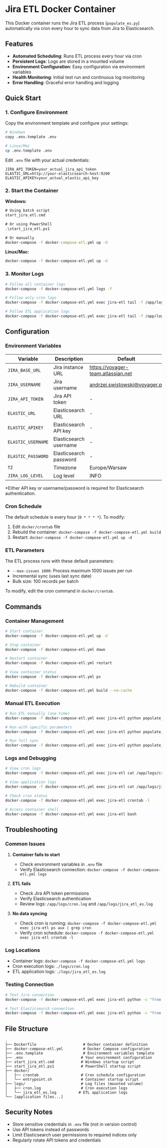 # Jira ETL Docker Container

This Docker container runs the Jira ETL process (`populate_es.py`) automatically via cron every hour to sync data from Jira to Elasticsearch.

## Features

- **Automated Scheduling**: Runs ETL process every hour via cron
- **Persistent Logs**: Logs are stored in a mounted volume
- **Environment Configuration**: Easy configuration via environment variables
- **Health Monitoring**: Initial test run and continuous log monitoring
- **Error Handling**: Graceful error handling and logging

## Quick Start

### 1. Configure Environment

Copy the environment template and configure your settings:

```bash
# Windows
copy .env.template .env

# Linux/Mac
cp .env.template .env
```

Edit `.env` file with your actual credentials:

```env
JIRA_API_TOKEN=your_actual_jira_api_token
ELASTIC_URL=http://your-elasticsearch-host:9200
ELASTIC_APIKEY=your_actual_elastic_api_key
```

### 2. Start the Container

**Windows:**
```cmd
# Using batch script
start_jira_etl.cmd

# Or using PowerShell
.\start_jira_etl.ps1

# Or manually
docker-compose -f docker-compose-etl.yml up -d
```

**Linux/Mac:**
```bash
docker-compose -f docker-compose-etl.yml up -d
```

### 3. Monitor Logs

```bash
# Follow all container logs
docker-compose -f docker-compose-etl.yml logs -f

# Follow only cron logs
docker-compose -f docker-compose-etl.yml exec jira-etl tail -f /app/logs/cron.log

# Follow ETL application logs
docker-compose -f docker-compose-etl.yml exec jira-etl tail -f /app/logs/jira_etl_es.log
```

## Configuration

### Environment Variables

| Variable | Description | Default | Required |
|----------|-------------|---------|----------|
| `JIRA_BASE_URL` | Jira instance URL | https://voyager-team.atlassian.net | Yes |
| `JIRA_USERNAME` | Jira username | andrzej.swistowski@voyager.pl | Yes |
| `JIRA_API_TOKEN` | Jira API token | - | Yes |
| `ELASTIC_URL` | Elasticsearch URL | - | Yes |
| `ELASTIC_APIKEY` | Elasticsearch API key | - | Yes* |
| `ELASTIC_USERNAME` | Elasticsearch username | - | Yes* |
| `ELASTIC_PASSWORD` | Elasticsearch password | - | Yes* |
| `TZ` | Timezone | Europe/Warsaw | No |
| `JIRA_LOG_LEVEL` | Log level | INFO | No |

*Either API key or username/password is required for Elasticsearch authentication.

### Cron Schedule

The default schedule is every hour (`0 * * * *`). To modify:

1. Edit `docker/crontab` file
2. Rebuild the container: `docker-compose -f docker-compose-etl.yml build`
3. Restart: `docker-compose -f docker-compose-etl.yml up -d`

### ETL Parameters

The ETL process runs with these default parameters:
- `--max-issues 1000`: Process maximum 1000 issues per run
- Incremental sync (uses last sync date)
- Bulk size: 100 records per batch

To modify, edit the cron command in `docker/crontab`.

## Commands

### Container Management

```bash
# Start container
docker-compose -f docker-compose-etl.yml up -d

# Stop container
docker-compose -f docker-compose-etl.yml down

# Restart container
docker-compose -f docker-compose-etl.yml restart

# View container status
docker-compose -f docker-compose-etl.yml ps

# Rebuild container
docker-compose -f docker-compose-etl.yml build --no-cache
```

### Manual ETL Execution

```bash
# Run ETL manually (one-time)
docker-compose -f docker-compose-etl.yml exec jira-etl python populate_es.py

# Run with specific parameters
docker-compose -f docker-compose-etl.yml exec jira-etl python populate_es.py --max-issues 500 --verbose

# Run full sync
docker-compose -f docker-compose-etl.yml exec jira-etl python populate_es.py --full-sync
```

### Logs and Debugging

```bash
# View cron logs
docker-compose -f docker-compose-etl.yml exec jira-etl cat /app/logs/cron.log

# View application logs
docker-compose -f docker-compose-etl.yml exec jira-etl cat /app/logs/jira_etl_es.log

# Check cron status
docker-compose -f docker-compose-etl.yml exec jira-etl crontab -l

# Access container shell
docker-compose -f docker-compose-etl.yml exec jira-etl bash
```

## Troubleshooting

### Common Issues

1. **Container fails to start**
   - Check environment variables in `.env` file
   - Verify Elasticsearch connection: `docker-compose -f docker-compose-etl.yml logs`

2. **ETL fails**
   - Check Jira API token permissions
   - Verify Elasticsearch authentication
   - Review logs: `/app/logs/cron.log` and `/app/logs/jira_etl_es.log`

3. **No data syncing**
   - Check cron is running: `docker-compose -f docker-compose-etl.yml exec jira-etl ps aux | grep cron`
   - Verify cron schedule: `docker-compose -f docker-compose-etl.yml exec jira-etl crontab -l`

### Log Locations

- Container logs: `docker-compose -f docker-compose-etl.yml logs`
- Cron execution logs: `./logs/cron.log`
- ETL application logs: `./logs/jira_etl_es.log`

### Testing Connection

```bash
# Test Jira connection
docker-compose -f docker-compose-etl.yml exec jira-etl python -c "from jiraservice import JiraService; js = JiraService(); print('Jira connection OK')"

# Test Elasticsearch connection
docker-compose -f docker-compose-etl.yml exec jira-etl python -c "from es_populate import JiraElasticsearchPopulator; pop = JiraElasticsearchPopulator(); pop.connect(); print('ES connection OK')"
```

## File Structure

```
.
├── Dockerfile                     # Docker container definition
├── docker-compose-etl.yml         # Docker Compose configuration
├── .env.template                  # Environment variables template
├── .env                          # Your environment configuration
├── start_jira_etl.cmd            # Windows startup script
├── start_jira_etl.ps1            # PowerShell startup script
├── docker/
│   ├── crontab                   # Cron schedule configuration
│   └── entrypoint.sh             # Container startup script
├── logs/                         # Log files (mounted volume)
│   ├── cron.log                  # Cron execution logs
│   └── jira_etl_es.log          # ETL application logs
└── [application files...]
```

## Security Notes

- Store sensitive credentials in `.env` file (not in version control)
- Use API tokens instead of passwords
- Limit Elasticsearch user permissions to required indices only
- Regularly rotate API tokens and credentials
